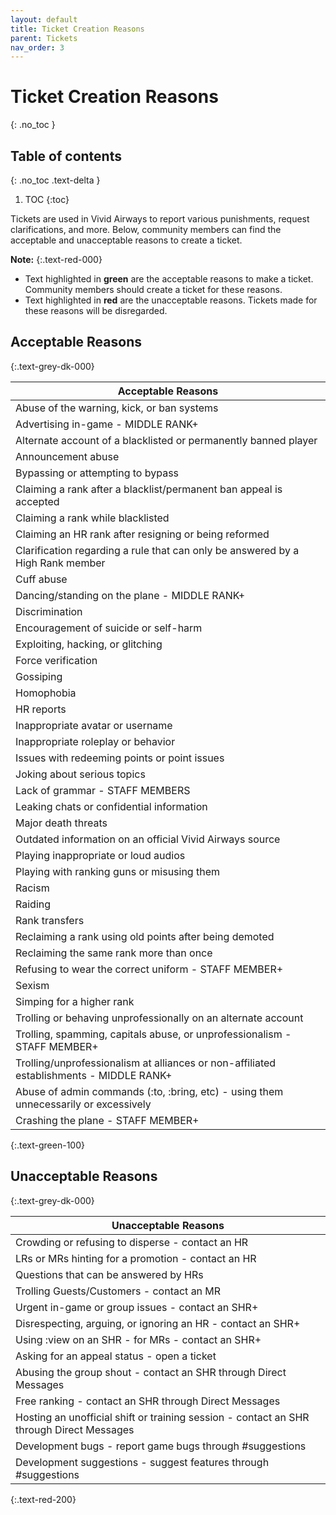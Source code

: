 ```yaml
---
layout: default
title: Ticket Creation Reasons
parent: Tickets
nav_order: 3
---
```


# Ticket Creation Reasons
{: .no_toc }

## Table of contents
{: .no_toc .text-delta }

1. TOC
{:toc}

Tickets are used in Vivid Airways to report various punishments, request clarifications, and more. Below, community members can find the acceptable and unacceptable reasons to create a ticket.

**Note:**
{:.text-red-000} 
- Text highlighted in **green** are the acceptable reasons to make a ticket. Community members should create a ticket for these reasons.
- Text highlighted in **red** are the unacceptable reasons. Tickets made for these reasons will be disregarded.

## Acceptable Reasons
{:.text-grey-dk-000}

| Acceptable Reasons | 
| ------ | 
| Abuse of the warning, kick, or ban systems | 
| Advertising in-game - MIDDLE RANK+ |
| Alternate account of a blacklisted or permanently banned player |
| Announcement abuse | 
| Bypassing or attempting to bypass | 
| Claiming a rank after a blacklist/permanent ban appeal is accepted |
| Claiming a rank while blacklisted |
| Claiming an HR rank after resigning or being reformed |
| Clarification regarding a rule that can only be answered by a High Rank member |
| Cuff abuse | 
| Dancing/standing on the plane - MIDDLE RANK+ | 
| Discrimination |
| Encouragement of suicide or self-harm |
| Exploiting, hacking, or glitching | 
| Force verification |
| Gossiping |
| Homophobia |
| HR reports |
| Inappropriate avatar or username | 
| Inappropriate roleplay or behavior | 
| Issues with redeeming points or point issues |
| Joking about serious topics | 
| Lack of grammar - STAFF MEMBERS | 
| Leaking chats or confidential information |
| Major death threats | 
| Outdated information on an official Vivid Airways source |
| Playing inappropriate or loud audios | 
| Playing with ranking guns or misusing them | 
| Racism |
| Raiding |
| Rank transfers | 
| Reclaiming a rank using old points after being demoted |
| Reclaiming the same rank more than once |
| Refusing to wear the correct uniform - STAFF MEMBER+ |
| Sexism |
| Simping for a higher rank | 
| Trolling or behaving unprofessionally on an alternate account |
| Trolling, spamming, capitals abuse, or unprofessionalism - STAFF MEMBER+ |
| Trolling/unprofessionalism at alliances or non-affiliated establishments - MIDDLE RANK+ | 
| Abuse of admin commands (:to, :bring, etc) - using them unnecessarily or excessively |
| Crashing the plane - STAFF MEMBER+ |
{:.text-green-100} 

## Unacceptable Reasons 
{:.text-grey-dk-000}

| Unacceptable Reasons | 
| ------ |
| Crowding or refusing to disperse - contact an HR |
| LRs or MRs hinting for a promotion - contact an HR | 
| Questions that can be answered by HRs | 
| Trolling Guests/Customers - contact an MR |
| Urgent in-game or group issues - contact an SHR+ | 
| Disrespecting, arguing, or ignoring an HR - contact an SHR+ | 
| Using :view on an SHR - for MRs - contact an SHR+ |
| Asking for an appeal status - open a ticket | 
| Abusing the group shout - contact an SHR through Direct Messages |
| Free ranking - contact an SHR through Direct Messages |
| Hosting an unofficial shift or training session - contact an SHR through Direct Messages |
| Development bugs - report game bugs through #suggestions |
| Development suggestions - suggest features through #suggestions |
{:.text-red-200} 
